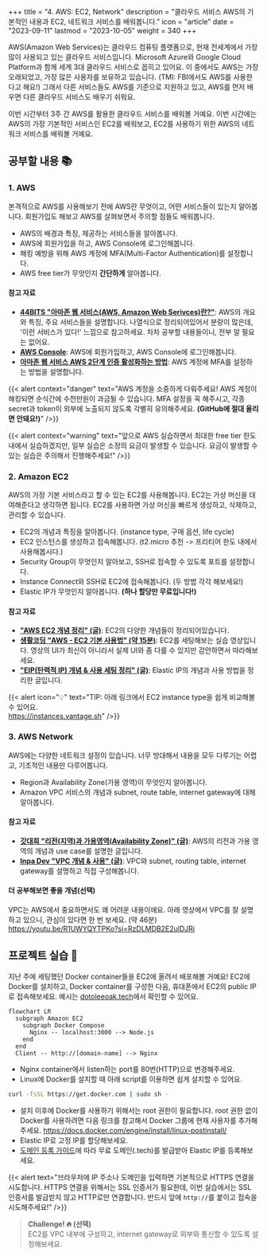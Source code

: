 +++
title = "4. AWS: EC2, Network"
description = "클라우드 서비스 AWS의 기본적인 내용과 EC2, 네트워크 서비스를 배워봅니다."
icon = "article"
date = "2023-09-11"
lastmod = "2023-10-05"
weight = 340
+++

<!-- TODO: update `date` and `lastmod` -->

AWS(Amazon Web Services)는 클라우드 컴퓨팅 플랫폼으로, 현재 전세계에서 가장 많이 사용되고 있는 클라우드 서비스입니다. Microsoft Azure와 Google Cloud Platform과 함께 세계 3대 클라우드 서비스로 꼽히고 있어요. 이 중에서도 AWS는 가장 오래되었고, 가장 많은 사용자를 보유하고 있습니다. (TMI: FBI에서도 AWS를 사용한다고 해요!) 그래서 다른 서비스들도 AWS를 기준으로 지원하고 있고, AWS를 먼저 배우면 다른 클라우드 서비스도 배우기 쉬워요.

이번 시간부터 3주 간 AWS를 활용한 클라우드 서비스를 배워볼 거예요. 이번 시간에는 AWS의 가장 기본적인 서비스인 EC2를 배워보고, EC2를 사용하기 위한 AWS의 네트워크 서비스를 배워볼 거예요.

## 공부할 내용 📚

### 1. AWS

본격적으로 AWS를 사용해보기 전에 AWS란 무엇이고, 어떤 서비스들이 있는지 알아봅니다. 회원가입도 해보고 AWS를 살펴보면서 주의할 점들도 배워봅니다.

- AWS의 배경과 특징, 제공하는 서비스들을 알아봅니다.
- AWS에 회원가입을 하고, AWS Console에 로그인해봅니다.
- 해킹 예방을 위해 AWS 계정에 MFA(Multi-Factor Authentication)를 설정합니다.
- AWS free tier가 무엇인지 **간단하게** 알아봅니다.

#### 참고 자료

- **[44BITS "아마존 웹 서비스(AWS, Amazon Web Serivces)란?"](https://www.44bits.io/ko/keyword/amazon-web-service)**: AWS의 개요와 특징, 주요 서비스들을 설명합니다. 나열식으로 정리되어있어서 분량이 많은데, '이런 서비스가 있다!' 느낌으로 참고하세요. 차차 공부할 내용들이니, 전부 알 필요는 없어요.
- **[AWS Console](https://console.aws.amazon.com/console/home)**: AWS에 회원가입하고, AWS Console에 로그인해봅니다.
- **[아마존 웹 서비스 AWS 2단계 인증 활성화하는 방법](https://www.lainyzine.com/ko/article/how-to-enable-multi-factor-authentication-on-amazon-web-service/)**: AWS 계정에 MFA를 설정하는 방법을 설명합니다.

{{< alert context="danger" text="AWS 계정을 소중하게 다뤄주세요! AWS 계정이 해킹되면 순식간에 수천만원이 과금될 수 있습니다. MFA 설정을 꼭 해주시고, 각종 secret과 token이 외부에 노출되지 않도록 각별히 유의해주세요. **(GitHub에 절대 올리면 안돼요!)**" />}}

{{< alert context="warning" text="앞으로 AWS 실습하면서 최대한 free tier 한도 내에서 실습하겠지만, 일부 실습은 소정의 요금이 발생할 수 있습니다. 요금이 발생할 수 있는 실습은 주의해서 진행해주세요!" />}}

### 2. Amazon EC2

AWS의 가장 기본 서비스라고 할 수 있는 EC2를 사용해봅니다. EC2는 가상 머신을 대여해준다고 생각하면 됩니다. EC2를 사용하면 가상 머신을 빠르게 생성하고, 삭제하고, 관리할 수 있습니다.

- EC2의 개념과 특징을 알아봅니다. (instance type, 구매 옵션, life cycle)
- EC2 인스턴스를 생성하고 접속해봅니다. (t2.micro 추천 -> 프리티어 한도 내에서 사용해봅시다.)
- Security Group이 무엇인지 알아보고, SSH로 접속할 수 있도록 포트를 설정합니다.
- Instance Connect와 SSH로 EC2에 접속해봅니다. (두 방법 각각 해보세요!)
- Elastic IP가 무엇인지 알아봅니다. **(하나 할당만 무료입니다!)**

#### 참고 자료

- **["AWS EC2 개념 정리" (글)](https://velog.io/@server30sopt/AWS-EC2-%EA%B0%9C%EB%85%90-%EC%A0%95%EB%A6%AC)**: EC2의 다양한 개념들이 정리되어있습니다.
- **[생활코딩 "AWS - EC2 기본 사용법" (약 15분)](https://youtu.be/Pv2yDJ2NKQA?si=QaQlK6SNN_hZ03Cx)**: EC2를 세팅해보는 실습 영상입니다. 영상의 UI가 최신이 아니라서 실제 UI와 좀 다를 수 있지만 감안하면서 따라해보세요.
- **["EIP(탄력적 IP) 개념 & 사용 세팅 정리" (글)](https://inpa.tistory.com/entry/AWS-%F0%9F%93%9A-%ED%83%84%EB%A0%A5%EC%A0%81-IP-Elastic-IP-EIP-%EB%9E%80-%EB%AC%B4%EC%97%87%EC%9D%B8%EA%B0%80)**: Elastic IP의 개념과 사용 방법을 정리한 글입니다.

{{< alert icon="💡" text="TIP: 아래 링크에서 EC2 instance type을 쉽게 비교해볼 수 있어요.<br>https://instances.vantage.sh" />}}

### 3. AWS Network

AWS에는 다양한 네트워크 설정이 있습니다. 너무 방대해서 내용을 모두 다루기는 어렵고, 기초적인 내용만 다루어봅니다.

- Region과 Availability Zone(가용 영역)이 무엇인지 알아봅니다.
- Amazon VPC 서비스의 개념과 subnet, route table, internet gateway에 대해 알아봅니다.

#### 참고 자료

- **[갓대희 "리전(지역)과 가용영역(Availability Zone)" (글)](https://goddaehee.tistory.com/178)**: AWS의 리전과 가용 영역의 개념과 use case를 설명한 글입니다.
- **[Inpa Dev "VPC 개념 & 사용" (글)](https://inpa.tistory.com/entry/AWS-%F0%9F%93%9A-VPC-%EC%82%AC%EC%9A%A9-%EC%84%9C%EB%B8%8C%EB%84%B7-%EC%9D%B8%ED%84%B0%EB%84%B7-%EA%B2%8C%EC%9D%B4%ED%8A%B8%EC%9B%A8%EC%9D%B4-NAT-%EB%B3%B4%EC%95%88%EA%B7%B8%EB%A3%B9-NACL-Bastion-Host)**: VPC와 subnet, routing table, internet gateway를 설명하고 직접 구성해봅니다.

#### 더 공부해보면 좋을 개념(선택)
VPC는 AWS에서 중요하면서도 꽤 어려운 내용이에요. 아래 영상에서 VPC를 잘 설명하고 있으니, 관심이 있다면 한 번 보세요. (약 46분)  
https://youtu.be/R1UWYQYTPKo?si=RzDLMDB2E2ulDJRi

## 프로젝트 실습 🎈

지난 주에 세팅했던 Docker container들을 EC2에 올려서 배포해볼 거예요! EC2에 Docker를 설치하고, Docker container를 구성한 다음, 휴대폰에서 EC2의 public IP로 접속해보세요. 예시는 [dotoleeoak.tech](http://dotoleeoak.tech)에서 확인할 수 있어요.

```mermaid
flowchart LR
  subgraph Amazon EC2
    subgraph Docker Compose
      Nginx -- localhost:3000 --> Node.js
    end
  end
  Client -- http://[domain-name] --> Nginx
```

- Nginx container에서 listen하는 port를 80번(HTTP)으로 변경해주세요.
- Linux에 Docker를 설치할 때 아래 script를 이용하면 쉽게 설치할 수 있어요.

```sh
curl -fsSL https://get.docker.com | sudo sh -
```

- 설치 이후에 Docker를 사용하기 위해서는 root 권한이 필요합니다. root 권한 없이 Docker를 사용하려면 다음 링크를 참고해서 Docker 그룹에 현재 사용자를 추가해주세요. https://docs.docker.com/engine/install/linux-postinstall/
- Elastic IP로 고정 IP를 할당해보세요.
- [도메인 등록 가이드](Free%20Domain.md)에 따라 무료 도메인(.tech)를 발급받아 Elastic IP를 등록해보세요.

{{< alert text="브라우저에 IP 주소나 도메인을 입력하면 기본적으로 HTTPS 연결을 시도합니다. HTTPS 연결을 위해서는 SSL 인증서가 필요한데, 이번 실습에서는 SSL 인증서를 발급받지 않고 HTTP로만 연결합니다. 반드시 앞에 `http://`를 붙이고 접속을 시도해주세요!" />}}

> **Challenge! 🔥 (선택)**  
> EC2를 VPC 내부에 구성하고, internet gateway로 외부와 통신할 수 있도록 설정해보세요.
